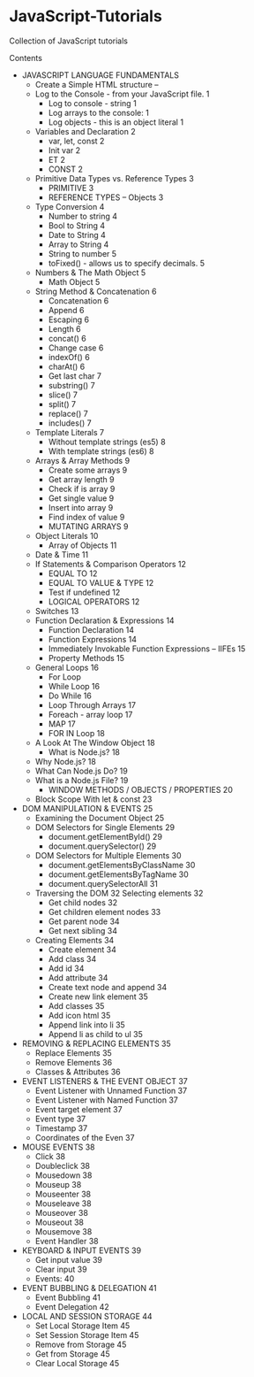 # JavaScript-Tutorials
Collection of JavaScript tutorials

Contents
- JAVASCRIPT LANGUAGE FUNDAMENTALS	
  - Create a Simple HTML structure –	
  - Log to the Console - from your JavaScript file.	1
	- Log to console - string	1
	- Log arrays to the console:	1
	- Log objects - this is an object literal	1
  - Variables and Declaration	2
	- var, let, const	2
	- Init var	2
	- ET	2
	- CONST	2
  - Primitive Data Types vs. Reference Types	3
	- PRIMITIVE	3
	- REFERENCE TYPES – Objects	3
  - Type Conversion	4
	- Number to string	4
	- Bool to String	4
	- Date to String	4
	- Array to String	4
	- String to number	5
	- toFixed() - allows us to specify decimals.	5
  - Numbers & The Math Object	5
	- Math Object	5
  - String Method & Concatenation	6
	- Concatenation	6
	- Append	6
	- Escaping	6
	- Length	6
	- concat()	6
	- Change case	6
	- indexOf()	6
	- charAt()	6
	- Get last char	7
	- substring()	7
	- slice()	7
	- split()	7
	- replace()	7
	- includes()	7
  - Template Literals	7
	- Without template strings (es5)	8
	- With template strings (es6)	8
  - Arrays & Array Methods	9
	- Create some arrays	9
	- Get array length	9
	- Check if is array	9
	- Get single value	9
	- Insert into array	9
	- Find index of value	9
	- MUTATING ARRAYS	9
  - Object Literals	10
	- Array of Objects	11
  - Date & Time	11
  - If Statements & Comparison Operators	12
	- EQUAL TO	12
	- EQUAL TO VALUE & TYPE	12
	- Test if undefined	12
	- LOGICAL OPERATORS	12
  - Switches	13
  - Function Declaration & Expressions	14
	- Function Declaration	14
	- Function Expressions	14
	- Immediately Invokable Function Expressions – IIFEs	15
	- Property Methods	15
  - General Loops 16
	- For Loop
	- While Loop	16
	- Do While 	16
	- Loop Through Arrays	17
	- Foreach - array loop	17
	- MAP	17
	- FOR IN Loop	18
  - A Look At The Window Object	18
	- What is Node.js?	18
  - Why Node.js?	18
  - What Can Node.js Do?	19
  - What is a Node.js File?	19
	- WINDOW METHODS / OBJECTS / PROPERTIES	20
  - Block Scope With let & const	23
- DOM MANIPULATION & EVENTS	25
  - Examining the Document Object	25
  - DOM Selectors for Single Elements	29
	- document.getElementById()	29
	- document.querySelector()	29
  - DOM Selectors for Multiple Elements	30
	- document.getElementsByClassName	30
	- document.getElementsByTagName	30
	- document.querySelectorAll	31
  - Traversing the DOM	32
	Selecting elements	32
	- Get child nodes	32
	- Get children element nodes	33
	- Get parent node	34
	- Get next sibling	34
  - Creating Elements	34
	- Create element	34
	- Add class	34
	- Add id	34
	- Add attribute	34
	- Create text node and append	34
	- Create new link element	35
	- Add classes	35
	- Add icon html	35
	- Append link into li	35
	- Append li as child to ul	35
- REMOVING & REPLACING ELEMENTS	35
  - Replace Elements	35
  - Remove Elements	36
  - Classes & Attributes	36
- EVENT LISTENERS & THE EVENT OBJECT	37
	- Event Listener with Unnamed Function	37
	- Event Listener with Named Function	37
	- Event target element	37
	- Event type	37
	- Timestamp	37
	- Coordinates of the Even	37
- MOUSE EVENTS	38
	- Click	38
	- Doubleclick	38
	- Mousedown	38
	- Mouseup	38
	- Mouseenter	38
	- Mouseleave	38
	- Mouseover	38
	- Mouseout	38
	- Mousemove	38
	- Event Handler	38
- KEYBOARD & INPUT EVENTS	39
	- Get input value	39
	- Clear input	39
	- Events:	40
- EVENT BUBBLING & DELEGATION	41
  - Event Bubbling	41
  - Event Delegation	42
- LOCAL AND SESSION STORAGE	44
  - Set Local Storage Item	45
  - Set Session Storage Item	45
  - Remove from Storage	45
  - Get from Storage	45
  - Clear Local Storage	45


